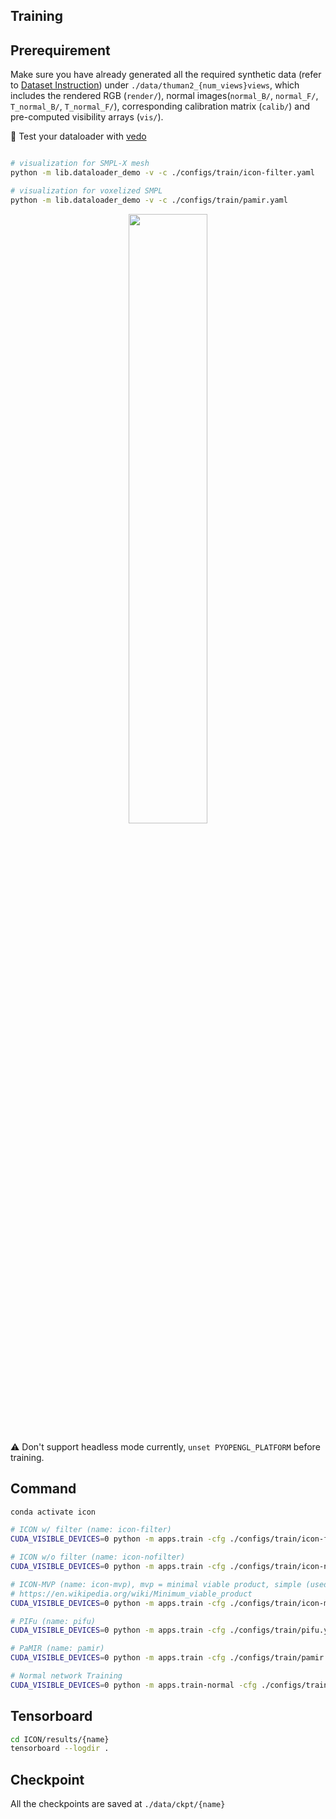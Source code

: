 ## Training

## Prerequirement

Make sure you have already generated all the required synthetic data (refer to [Dataset Instruction](dataset.md)) under `./data/thuman2_{num_views}views`, which includes the rendered RGB (`render/`), normal images(`normal_B/`, `normal_F/`, `T_normal_B/`, `T_normal_F/`), corresponding calibration matrix (`calib/`) and pre-computed visibility arrays (`vis/`).

:eyes: Test your dataloader with [vedo](https://vedo.embl.es/)

```bash

# visualization for SMPL-X mesh
python -m lib.dataloader_demo -v -c ./configs/train/icon-filter.yaml

# visualization for voxelized SMPL
python -m lib.dataloader_demo -v -c ./configs/train/pamir.yaml
```

<p align="center">
    <img src="../assets/vedo.gif" width=50%>
</p>

:warning: Don't support headless mode currently, `unset PYOPENGL_PLATFORM` before training.
## Command

```bash
conda activate icon

# ICON w/ filter (name: icon-filter)
CUDA_VISIBLE_DEVICES=0 python -m apps.train -cfg ./configs/train/icon-filter.yaml

# ICON w/o filter (name: icon-nofilter)
CUDA_VISIBLE_DEVICES=0 python -m apps.train -cfg ./configs/train/icon-nofilter.yaml

# ICON-MVP (name: icon-mvp), mvp = minimal viable product, simple (used features) yet efficient (GPU usage)
# https://en.wikipedia.org/wiki/Minimum_viable_product
CUDA_VISIBLE_DEVICES=0 python -m apps.train -cfg ./configs/train/icon-mvp.yaml

# PIFu (name: pifu)
CUDA_VISIBLE_DEVICES=0 python -m apps.train -cfg ./configs/train/pifu.yaml

# PaMIR (name: pamir)
CUDA_VISIBLE_DEVICES=0 python -m apps.train -cfg ./configs/train/pamir.yaml

# Normal network Training
CUDA_VISIBLE_DEVICES=0 python -m apps.train-normal -cfg ./configs/train/normal.yaml
```

## Tensorboard

```bash
cd ICON/results/{name}
tensorboard --logdir .
```

## Checkpoint

All the checkpoints are saved at `./data/ckpt/{name}`